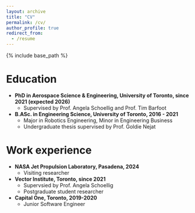 ```yaml
---
layout: archive
title: "CV"
permalink: /cv/
author_profile: true
redirect_from:
  - /resume
---
```


{% include base_path %}

Education
======
* **PhD in Aerospace Science & Engineering, University of Toronto, since 2021 (expected 2026)**
  * Supervised by Prof. Angela Schoellig and Prof. Tim Barfoot
* **B.ASc. in Engineering Science, University of Toronto, 2016 - 2021**
  * Major in Robotics Engineering, Minor in Engineering Business
  * Undergraduate thesis supervised by Prof. Goldie Nejat

Work experience
======
* **NASA Jet Propulsion Laboratory, Pasadena, 2024**
  * Visiting researcher
* **Vector Institute, Toronto, since 2021**
  * Supervsied by Prof. Angela Schoellig
  * Postgraduate student researcher
* **Capital One, Toronto, 2019-2020**
  * Junior Software Engineer

